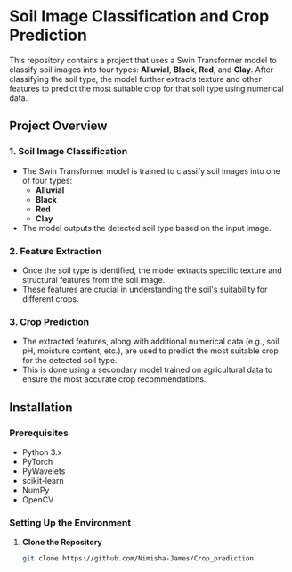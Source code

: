 # Soil Image Classification and Crop Prediction

This repository contains a project that uses a Swin Transformer model to classify soil images into four types: **Alluvial**, **Black**, **Red**, and **Clay**. After classifying the soil type, the model further extracts texture and other features to predict the most suitable crop for that soil type using numerical data.

## Project Overview

### 1. **Soil Image Classification**
   - The Swin Transformer model is trained to classify soil images into one of four types:
     - **Alluvial**
     - **Black**
     - **Red**
     - **Clay**
   - The model outputs the detected soil type based on the input image.

### 2. **Feature Extraction**
   - Once the soil type is identified, the model extracts specific texture and structural features from the soil image.
   - These features are crucial in understanding the soil's suitability for different crops.

### 3. **Crop Prediction**
   - The extracted features, along with additional numerical data (e.g., soil pH, moisture content, etc.), are used to predict the most suitable crop for the detected soil type.
   - This is done using a secondary model trained on agricultural data to ensure the most accurate crop recommendations.

## Installation

### Prerequisites
- Python 3.x
- PyTorch
- PyWavelets
- scikit-learn
- NumPy
- OpenCV

### Setting Up the Environment
1. **Clone the Repository**
   ```bash
   git clone https://github.com/Nimisha-James/Crop_prediction
  

